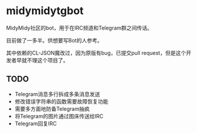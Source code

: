 midymidytgbot
=============

MidyMidy社区的bot，用于在IRC频道和Telegram群之间传话。

目前做了一多半。供想要写Bot的人参考。

其中依赖的CL-JSON魔改过，因为原版有bug，已提交pull request，但是这个开发者早就不理这个项目了。

TODO
----

* Telegram消息多行拆成多条消息发送
* 修改错误字符串的函数需要故障恢复功能
* 需要多方面地防备Telegram抽疯
* 将Telegram的图片通过图床传送给IRC
* Telegram回复IRC
